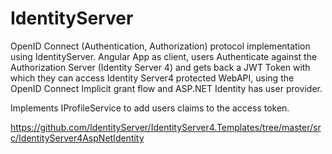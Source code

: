 # IdentityServer
OpenID Connect (Authentication, Authorization) protocol implementation using IdentityServer. 
Angular App as client, users Authenticate against the Authorization Server (Identity Server 4) and gets back
a JWT Token with which they can access Identity Server4 protected WebAPI, using the OpenID Connect Implicit grant flow 
and ASP.NET Identity has user provider.

Implements IProfileService to add users claims to the access token.

https://github.com/IdentityServer/IdentityServer4.Templates/tree/master/src/IdentityServer4AspNetIdentity

